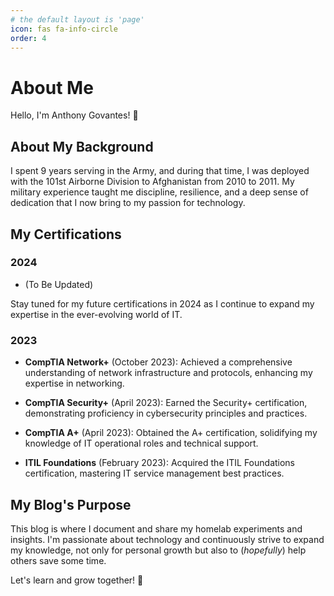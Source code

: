 ```yaml
---
# the default layout is 'page'
icon: fas fa-info-circle
order: 4
---
```


# About Me

Hello, I'm Anthony Govantes! 🚀

## About My Background

I spent 9 years serving in the Army, and during that time, I was deployed with the 101st Airborne Division to Afghanistan from 2010 to 2011. My military experience taught me discipline, resilience, and a deep sense of dedication that I now bring to my passion for technology.

## My Certifications

### 2024

- (To Be Updated)

Stay tuned for my future certifications in 2024 as I continue to expand my expertise in the ever-evolving world of IT.

### 2023

- **CompTIA Network+** (October 2023): Achieved a comprehensive understanding of network infrastructure and protocols, enhancing my expertise in networking.

- **CompTIA Security+** (April 2023): Earned the Security+ certification, demonstrating proficiency in cybersecurity principles and practices.

- **CompTIA A+** (April 2023): Obtained the A+ certification, solidifying my knowledge of IT operational roles and technical support.

- **ITIL Foundations** (February 2023): Acquired the ITIL Foundations certification, mastering IT service management best practices.

## My Blog's Purpose

This blog is where I document and share my homelab experiments and insights. I'm passionate about technology and continuously strive to expand my knowledge, not only for personal growth but also to (*hopefully*) help others save some time.

Let's learn and grow together! 🌟
